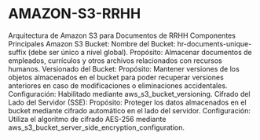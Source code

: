 # AMAZON-S3-RRHH
Arquitectura de Amazon S3 para Documentos de RRHH
Componentes Principales
Amazon S3 Bucket:
Nombre del Bucket: hr-documents-unique-suffix (debe ser único a nivel global).
Propósito: Almacenar documentos de empleados, currículos y otros archivos relacionados con recursos humanos.
Versionado del Bucket:
Propósito: Mantener versiones de los objetos almacenados en el bucket para poder recuperar versiones anteriores en caso de modificaciones o eliminaciones accidentales.
Configuración: Habilitado mediante aws_s3_bucket_versioning.
Cifrado del Lado del Servidor (SSE):
Propósito: Proteger los datos almacenados en el bucket mediante cifrado automático en el lado del servidor.
Configuración: Utiliza el algoritmo de cifrado AES-256 mediante aws_s3_bucket_server_side_encryption_configuration.
